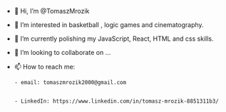 - 👋 Hi, I’m @TomaszMrozik
- 👀 I’m interested in basketball , logic games and cinematography.
- 🌱 I’m currently polishing my JavaScript, React, HTML and css skills.
- 💞️ I’m looking to collaborate on ...
- 📫 How to reach me:

      - email: tomaszmrozik2000@gmail.com


      - LinkedIn: https://www.linkedin.com/in/tomasz-mrozik-8851311b3/

<!---
TomaszMrozik/TomaszMrozik is a ✨ special ✨ repository because its `README.md` (this file) appears on your GitHub profile.
You can click the Preview link to take a look at your changes.
--->
